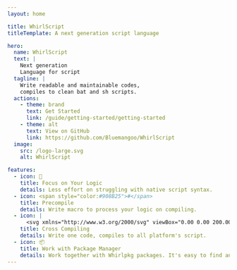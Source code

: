 ```yaml
---
layout: home

title: WhirlScript
titleTemplate: A next generation script language

hero:
  name: WhirlScript
  text: |
    Next generation
    Language for script
  tagline: |
    Write readable and maintainable codes,
    compiles to clean bat and sh scripts.
  actions:
    - theme: brand
      text: Get Started
      link: /guide/getting-started/getting-started
    - theme: alt
      text: View on GitHub
      link: https://github.com/Bluemangoo/WhirlScript
  image:
    src: /logo-large.svg
    alt: WhirlScript

features:
  - icon: 📝
    title: Focus on Your Logic
    details: Less effort on struggling with native script syntax.
  - icon: <span style="color:#908B25">#</span>
    title: Precompile
    details: Write macro to process your logic on compiling.
  - icon: |
      <svg xmlns="http://www.w3.org/2000/svg" viewBox="0.00 0.00 200.00 200.00"><path fill="#303c42" d="M 100.71 103.13 Q 99.01 90.60 93.26 79.65 Q 92.99 79.14 92.49 79.42 Q 87.95 81.99 83.50 83.17 C 81.13 83.79 78.16 81.79 76.28 80.44 Q 75.77 80.08 75.53 80.65 Q 73.30 85.75 70.63 90.65 Q 67.73 95.96 64.34 108.28 Q 64.20 108.82 64.58 109.22 C 67.10 111.81 68.40 115.38 70.15 118.48 C 71.78 121.36 74.69 122.47 76.46 125.38 Q 76.74 125.84 77.27 125.94 L 79.30 126.33 L 74.73 131.13 C 74.10 127.81 72.70 125.81 70.18 123.96 C 66.84 121.52 64.71 116.24 62.85 112.51 A 0.64 0.64 0.0 0 0 61.65 112.66 C 61.21 114.62 60.78 117.05 58.52 117.71 Q 56.30 118.36 53.67 118.84 A 0.76 0.76 0.0 0 0 53.07 119.78 Q 54.16 123.79 53.30 127.66 Q 53.10 128.55 53.98 128.78 Q 57.26 129.63 60.27 129.75 Q 62.58 129.84 65.65 131.10 Q 68.99 132.47 72.38 133.70 L 70.12 136.21 Q 69.77 136.60 69.27 136.43 C 66.20 135.36 63.26 133.42 59.94 133.32 C 57.06 133.23 48.18 132.29 49.54 127.50 Q 50.40 124.51 49.63 121.24 C 48.34 115.70 52.97 115.35 56.82 114.49 Q 57.56 114.33 57.66 113.58 Q 58.01 110.67 60.00 109.15 Q 60.56 108.72 60.72 108.03 Q 62.94 98.30 66.89 90.19 Q 69.38 85.09 71.60 80.43 C 73.92 75.55 73.27 70.36 73.77 65.21 C 74.42 58.51 76.70 51.90 84.35 51.22 C 99.01 49.93 101.41 64.31 101.00 75.25 Q 100.88 78.55 103.21 81.42 Q 107.09 86.18 110.85 91.26 A 0.72 0.72 0.0 0 1 110.80 92.16 L 100.71 103.13 Z"/><path fill="#ffffff" d="M 81.13 66.54 A 1.73 1.73 0.0 0 0 78.08 66.43 Q 76.96 68.36 77.99 70.37 Q 78.00 70.39 77.98 70.40 L 77.74 70.52 Q 77.54 70.63 77.42 70.42 Q 75.34 66.55 77.80 63.35 A 2.20 2.19 38.8 0 1 80.97 63.01 Q 83.59 65.23 82.27 69.15 Q 81.94 70.14 81.84 69.10 Q 81.69 67.70 81.13 66.54 Z"/><path fill="#ffffff" d="M 91.14 66.11 A 1.61 1.61 0.0 0 0 88.56 66.33 Q 87.78 67.62 87.87 69.11 Q 87.89 69.33 87.76 69.52 Q 87.60 69.74 87.45 69.68 Q 87.35 69.64 87.31 69.53 Q 85.82 65.33 88.84 62.80 A 1.20 1.17 -66.6 0 1 89.50 62.53 Q 91.46 62.38 92.30 64.09 Q 94.09 67.70 91.90 70.60 Q 91.21 71.51 91.62 70.44 Q 92.62 67.81 91.14 66.11 Z"/><path fill="#0077d4" d="M 112.78 102.65 C 123.91 90.65 135.04 78.41 146.31 66.39 A 2.31 2.31 0.0 0 1 149.08 65.93 C 150.83 66.86 150.55 67.79 150.55 69.81 Q 150.56 85.04 150.55 102.41 A 2.10 2.10 0.0 0 1 148.45 104.50 L 114.33 104.50 A 2.34 2.34 0.0 0 1 113.48 104.34 Q 111.81 103.70 112.78 102.65 Z"/><path fill="#f68919" d="M 91.08 75.26 Q 91.98 75.86 90.99 76.30 L 83.30 79.78 Q 82.57 80.12 81.89 79.70 L 77.42 76.98 A 0.63 0.62 -51.8 0 1 77.31 76.00 Q 83.28 70.05 91.08 75.26 Z"/><path fill="#ffffff" d="M 100.71 103.13 L 79.30 126.33 L 77.27 125.94 Q 76.74 125.84 76.46 125.38 C 74.69 122.47 71.78 121.36 70.15 118.48 C 68.40 115.38 67.10 111.81 64.58 109.22 Q 64.20 108.82 64.34 108.28 Q 67.73 95.96 70.63 90.65 Q 73.30 85.75 75.53 80.65 Q 75.77 80.08 76.28 80.44 C 78.16 81.79 81.13 83.79 83.50 83.17 Q 87.95 81.99 92.49 79.42 Q 92.99 79.14 93.26 79.65 Q 99.01 90.60 100.71 103.13 Z"/><rect fill="#0077d4" x="111.88" y="109.19" width="38.68" height="38.68" rx="2.18"/><path fill="#0077d4" d="M 107.08 110.33 Q 107.47 128.28 107.22 145.75 A 2.16 2.15 0.4 0 1 105.06 147.87 L 71.49 147.88 A 0.20 0.20 0.0 0 1 71.34 147.55 Q 88.71 128.71 105.98 110.07 Q 106.16 109.87 106.43 109.82 Q 107.07 109.69 107.08 110.33 Z"/><path fill="#f68919" d="M 74.73 131.13 L 72.38 133.70 Q 68.99 132.47 65.65 131.10 Q 62.58 129.84 60.27 129.75 Q 57.26 129.63 53.98 128.78 Q 53.10 128.55 53.30 127.66 Q 54.16 123.79 53.07 119.78 A 0.76 0.76 0.0 0 1 53.67 118.84 Q 56.30 118.36 58.52 117.71 C 60.78 117.05 61.21 114.62 61.65 112.66 A 0.64 0.64 0.0 0 1 62.85 112.51 C 64.71 116.24 66.84 121.52 70.18 123.96 C 72.70 125.81 74.10 127.81 74.73 131.13 Z"/></svg>
    title: Cross Compiling
    details: Write one code, compiles to all platform's script.
  - icon: 📦
    title: Work with Package Manager
    details: Work together with Whirlpkg packages. It's easy to find and get wheels. 
---
```


<style>
:root {
  --vp-home-hero-name-color: transparent;
  --vp-home-hero-name-background: -webkit-linear-gradient(120deg, #4879A8 30%, #B0D8F2);

  --vp-home-hero-image-background-image: linear-gradient(-45deg, #4879A8 50%, #B0D8F2 50%);
  --vp-home-hero-image-filter: blur(44px);
}

@media (min-width: 640px) {
  :root {
    --vp-home-hero-image-filter: blur(56px);
  }
}

@media (min-width: 960px) {
  :root {
    --vp-home-hero-image-filter: blur(68px);
  }
}
</style>
